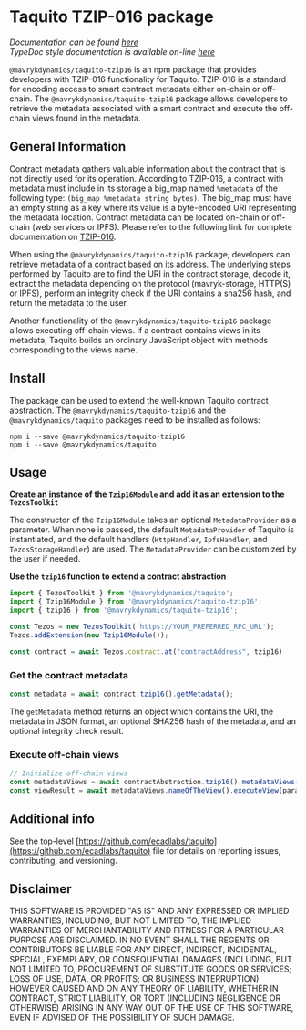 # Taquito TZIP-016 package
*Documentation can be found [here](https://taquito.mavryk.org/docs/metadata-tzip16/)*  
*TypeDoc style documentation is available on-line [here](https://taquito.mavryk.org/typedoc/modules/_taquito_tzip16.html)*

`@mavrykdynamics/taquito-tzip16` is an npm package that provides developers with TZIP-016 functionality for Taquito. TZIP-016 is a standard for encoding access to smart contract metadata either on-chain or off-chain. The `@mavrykdynamics/taquito-tzip16` package allows developers to retrieve the metadata associated with a smart contract and execute the off-chain views found in the metadata.

## General Information

Contract metadata gathers valuable information about the contract that is not directly used for its operation. According to TZIP-016, a contract with metadata must include in its storage a big_map named `%metadata` of the following type: `(big_map %metadata string bytes)`. The big_map must have an empty string as a key where its value is a byte-encoded URI representing the metadata location. Contract metadata can be located on-chain or off-chain (web services or IPFS). Please refer to the following link for complete documentation on [TZIP-016](https://gitlab.com/tezos/tzip/-/blob/master/proposals/tzip-16/tzip-16.md#introduction).

When using the `@mavrykdynamics/taquito-tzip16` package, developers can retrieve metadata of a contract based on its address. The underlying steps performed by Taquito are to find the URI in the contract storage, decode it, extract the metadata depending on the protocol (mavryk-storage, HTTP(S) or IPFS), perform an integrity check if the URI contains a sha256 hash, and return the metadata to the user.

Another functionality of the `@mavrykdynamics/taquito-tzip16` package allows executing off-chain views. If a contract contains views in its metadata, Taquito builds an ordinary JavaScript object with methods corresponding to the views name.

## Install

The package can be used to extend the well-known Taquito contract abstraction. The `@mavrykdynamics/taquito-tzip16` and the `@mavrykdynamics/taquito` packages need to be installed as follows:
```
npm i --save @mavrykdynamics/taquito-tzip16
npm i --save @mavrykdynamics/taquito
```

## Usage

**Create an instance of the `Tzip16Module` and add it as an extension to the `TezosToolkit`**

The constructor of the `Tzip16Module` takes an optional `MetadataProvider` as a parameter. When none is passed, the default `MetadataProvider` of Taquito is instantiated, and the default handlers (`HttpHandler`, `IpfsHandler`, and `TezosStorageHandler`) are used. 
The `MetadataProvider` can be customized by the user if needed.

**Use the `tzip16` function to extend a contract abstraction**

```js
import { TezosToolkit } from '@mavrykdynamics/taquito';
import { Tzip16Module } from '@mavrykdynamics/taquito-tzip16';
import { tzip16 } from '@mavrykdynamics/taquito-tzip16';

const Tezos = new TezosToolkit('https://YOUR_PREFERRED_RPC_URL');
Tezos.addExtension(new Tzip16Module());

const contract = await Tezos.contract.at("contractAddress", tzip16)
```

### Get the contract metadata

```ts
const metadata = await contract.tzip16().getMetadata();
```

The `getMetadata` method returns an object which contains the URI, the metadata in JSON format, an optional SHA256 hash of the metadata, and an optional integrity check result.

### Execute off-chain views

```ts
// Initialize off-chain views
const metadataViews = await contractAbstraction.tzip16().metadataViews();
const viewResult = await metadataViews.nameOfTheView().executeView(paramOfTheView);
```

## Additional info

See the top-level [https://github.com/ecadlabs/taquito](https://github.com/ecadlabs/taquito) file for details on reporting issues, contributing, and versioning.

## Disclaimer

THIS SOFTWARE IS PROVIDED "AS IS" AND ANY EXPRESSED OR IMPLIED WARRANTIES, INCLUDING, BUT NOT LIMITED TO, THE IMPLIED WARRANTIES OF MERCHANTABILITY AND FITNESS FOR A PARTICULAR PURPOSE ARE DISCLAIMED. IN NO EVENT SHALL THE REGENTS OR CONTRIBUTORS BE LIABLE FOR ANY DIRECT, INDIRECT, INCIDENTAL, SPECIAL, EXEMPLARY, OR CONSEQUENTIAL DAMAGES (INCLUDING, BUT NOT LIMITED TO, PROCUREMENT OF SUBSTITUTE GOODS OR SERVICES; LOSS OF USE, DATA, OR PROFITS; OR BUSINESS INTERRUPTION) HOWEVER CAUSED AND ON ANY THEORY OF LIABILITY, WHETHER IN CONTRACT, STRICT LIABILITY, OR TORT (INCLUDING NEGLIGENCE OR OTHERWISE) ARISING IN ANY WAY OUT OF THE USE OF THIS SOFTWARE, EVEN IF ADVISED OF THE POSSIBILITY OF SUCH DAMAGE.
